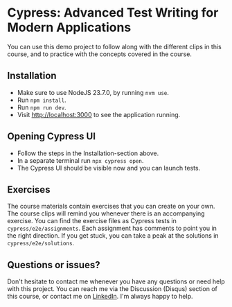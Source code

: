 # Cypress: Advanced Test Writing for Modern Applications

You can use this demo project to follow along with the different clips in this course, and to practice with the concepts covered in the course.

## Installation

- Make sure to use NodeJS 23.7.0, by running `nvm use`.
- Run `npm install`.
- Run `npm run dev`.
- Visit [http://localhost:3000](http://localhost:3000) to see the application running.

## Opening Cypress UI

- Follow the steps in the Installation-section above.
- In a separate terminal run `npx cypress open`.
- The Cypress UI should be visible now and you can launch tests.

## Exercises

The course materials contain exercises that you can create on your own. The course clips will remind you whenever there is an accompanying exercise. You can find the exercise files as Cypress tests in `cypress/e2e/assignments`. Each assignment has comments to point you in the right direction. If you get stuck, you can take a peak at the solutions in `cypress/e2e/solutions`.

## Questions or issues?

Don't hesitate to contact me whenever you have any questions or need help with this project. You can reach me via the Discussion (Disqus) section of this course, or contact me on [LinkedIn](https://www.linkedin.com/in/joostvanwollingen/). I'm always happy to help.
